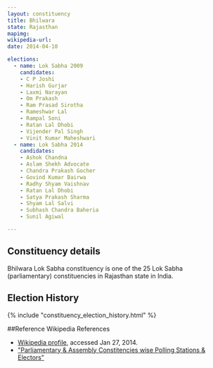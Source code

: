 ```yaml
---
layout: constituency
title: Bhilwara
state: Rajasthan
mapimg: 
wikipedia-url: 
date: 2014-04-10

elections: 
  - name: Lok Sabha 2009
    candidates: 
    - C P Joshi 
    - Harish Gurjar 
    - Laxmi Narayan 
    - Om Prakash 
    - Ram Prasad Sirotha 
    - Rameshwar Lal 
    - Rampal Soni 
    - Ratan Lal Dhobi 
    - Vijender Pal Singh 
    - Vinit Kumar Maheshwari  
  - name: Lok Sabha 2014
    candidates: 
    - Ashok Chandna 
    - Aslam Shekh Advocate 
    - Chandra Prakash Gocher 
    - Govind Kumar Bairwa 
    - Radhy Shyam Vaishnav 
    - Ratan Lal Dhobi 
    - Satya Prakash Sharma 
    - Shyam Lal Salvi 
    - Subhash Chandra Baheria 
    - Sunil Agiwal  

---
```


## Constituency details
Bhilwara Lok Sabha constituency is one of the 25 Lok Sabha (parliamentary) constituencies in Rajasthan state in India.




## Election History
{% include "constituency_election_history.html" %}

##Reference
Wikipedia References
- [Wikipedia profile]({{page.profile.wikipedia}}), accessed Jan 27, 2014.
- ["Parliamentary & Assembly Constitencies wise Polling Stations & Electors"][wiki1]

[wiki1]: http://ceorajasthan.nic.in/PC-ACWISE-ELECTORS.pdf
